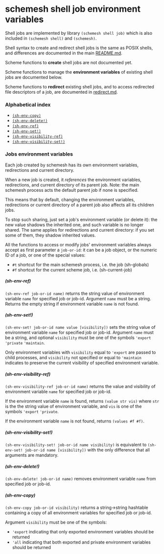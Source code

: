 # schemesh shell job environment variables

Shell jobs are implemented by library `(schemesh shell job)` which is also included in `(schemesh shell)` and `(schemesh)`.

Shell syntax to create and redirect shell jobs is the same as POSIX shells,
and differences are documented in the main [README.md](../../README.md).

Scheme functions to **create** shell jobs are not documented yet.

Scheme functions to manage the **environment variables** of existing shell jobs are documented below.

Scheme functions to **redirect** existing shell jobs, and to access redirected file descriptors of a job, are documented in [redirect.md](redirect.md).

### Alphabetical index
* [`(sh-env-copy)`](#sh-env-copy)
* [`(sh-env-delete!)`](#sh-env-delete)
* [`(sh-env-ref)`](#sh-env-ref)
* [`(sh-env-set!)`](#sh-env-set!)
* [`(sh-env-visibility-ref)`](#sh-env-visibility-ref)
* [`(sh-env-visibility-set!)`](#sh-env-visibility-set)

### Jobs environment variables

Each job created by schemesh has its own environment variables, redirections and current directory.

When a new job is created, it *references* the environment variables, redirections, and current directory of its parent job.
Note: the main schemesh process acts the default parent job if none is specified.

This means that by default, changing the environment variables, redirections or current directory of a parent job also affects all its children jobs.

To stop such sharing, just set a job's environment variable (or delete it): the new value shadows the inherited one, and such variable is no longer shared.
The same applies for redirections and current directory: if you set some of them, they shadow inherited values.

All the functions to access or modify jobs' environment variables always accept as first parameter a `job-or-id`:
it can be a job object, or the numeric ID of a job, or one of the special values:
* `#t` shortcut for the main schemesh process, i.e. the job (sh-globals)
* `#f` shortcut for the current scheme job, i.e. (sh-current-job)

##### (sh-env-ref)
`(sh-env-ref job-or-id name)` returns the string value of environment variable `name` for specified job or job-id.
Argument `name` must be a string. Returns the empty string if environment variable `name` is not found.

##### (sh-env-set!)
`(sh-env-set! job-or-id name value [visibility])` sets the string value of environment variable `name` for specified job or job-id.
Argument `name` must be a string, and optional `visibility` must be one of the symbols `'export` `'private` `'maintain`.

Only environment variables with `visibility` equal to `'export` are passed to child processes,
and `visibility` not specified or equal to `'maintain` indicates to preserve the current visibility of specified environment variable.

##### (sh-env-visibility-ref)
`(sh-env-visibility-ref job-or-id name)` returns the value and visibility of environment variable `name` for specified job or job-id.

If the environment variable `name` is found, returns `(value str vis)`
where `str` is the the string value of environment variable,
and `vis` is one of the symbols `'export` `'private`.

If the environment variable `name` is not found, returns `(values #f #f)`.

##### (sh-env-visibility-set!)
`(sh-env-visibility-set! job-or-id name visibility)` is equivalent to `(sh-env-set! job-or-id name [visibility])`
with the only difference that all arguments are mandatory.

##### (sh-env-delete!)
`(sh-env-delete! job-or-id name)` removes environment variable `name` from specified job or job-id.

##### (sh-env-copy)
`(sh-env-copy job-or-id visibility)` returns a string->string hashtable containing a copy of all environment variables for specified job or job-id.

Argument `visibility` must be one of the symbols:
* `'export` indicating that only exported environment variables should be returned
* `'all` indicating that both exported and private environment variables should be returned
